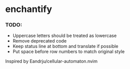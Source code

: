 # enchantify

### TODO:
- Uppercase letters should be treated as lowercase
- Remove deprecated code
- Keep status line at bottom and translate if possible
- Put space before row numbers to match original style

Inspired by Eandrju/cellular-automaton.nvim
